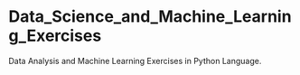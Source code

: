 # Data_Science_and_Machine_Learning_Exercises
Data Analysis and Machine Learning Exercises in Python Language.
